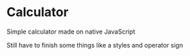 # Calculator

Simple calculator made on native JavaScript

Still have to finish some things like a styles and operator sign
